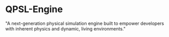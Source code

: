 # QPSL-Engine
​"A next-generation physical simulation engine built to empower developers with inherent physics and dynamic, living environments."

